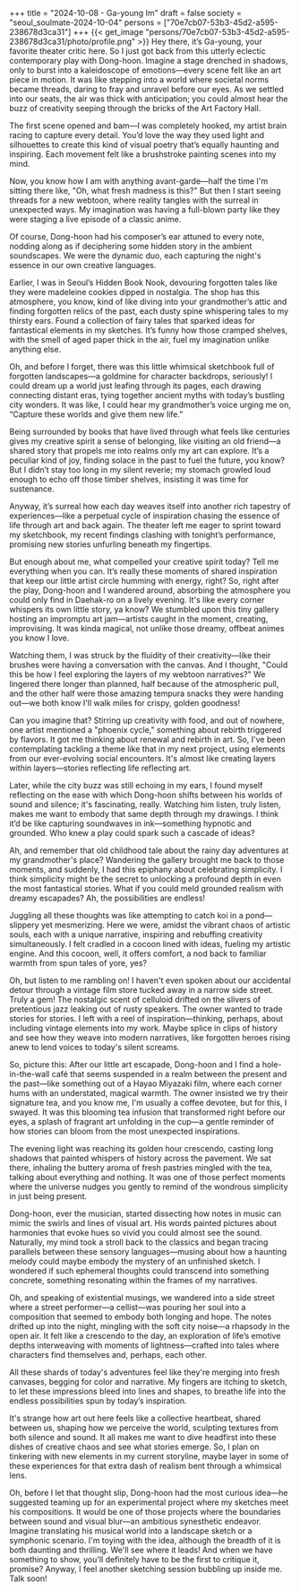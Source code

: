 +++
title = "2024-10-08 - Ga-young Im"
draft = false
society = "seoul_soulmate-2024-10-04"
persons = ["70e7cb07-53b3-45d2-a595-238678d3ca31"]
+++
{{< get_image "persons/70e7cb07-53b3-45d2-a595-238678d3ca31/photo/profile.png" >}}
Hey there, it’s Ga-young, your favorite theater critic here.
So I just got back from this utterly eclectic contemporary play with Dong-hoon. Imagine a stage drenched in shadows, only to burst into a kaleidoscope of emotions—every scene felt like an art piece in motion. It was like stepping into a world where societal norms became threads, daring to fray and unravel before our eyes. As we settled into our seats, the air was thick with anticipation; you could almost hear the buzz of creativity seeping through the bricks of the Art Factory Hall.

The first scene opened and bam—I was completely hooked, my artist brain racing to capture every detail. You’d love the way they used light and silhouettes to create this kind of visual poetry that’s equally haunting and inspiring. Each movement felt like a brushstroke painting scenes into my mind.

Now, you know how I am with anything avant-garde—half the time I'm sitting there like, "Oh, what fresh madness is this?" But then I start seeing threads for a new webtoon, where reality tangles with the surreal in unexpected ways. My imagination was having a full-blown party like they were staging a live episode of a classic anime.

Of course, Dong-hoon had his composer’s ear attuned to every note, nodding along as if deciphering some hidden story in the ambient soundscapes. We were the dynamic duo, each capturing the night's essence in our own creative languages.

Earlier, I was in Seoul’s Hidden Book Nook, devouring forgotten tales like they were madeleine cookies dipped in nostalgia. The shop has this atmosphere, you know, kind of like diving into your grandmother’s attic and finding forgotten relics of the past, each dusty spine whispering tales to my thirsty ears. Found a collection of fairy tales that sparked ideas for fantastical elements in my sketches. It’s funny how those cramped shelves, with the smell of aged paper thick in the air, fuel my imagination unlike anything else.

Oh, and before I forget, there was this little whimsical sketchbook full of forgotten landscapes—a goldmine for character backdrops, seriously! I could dream up a world just leafing through its pages, each drawing connecting distant eras, tying together ancient myths with today’s bustling city wonders. It was like, I could hear my grandmother’s voice urging me on, “Capture these worlds and give them new life.”

Being surrounded by books that have lived through what feels like centuries gives my creative spirit a sense of belonging, like visiting an old friend—a shared story that propels me into realms only my art can explore. It’s a peculiar kind of joy, finding solace in the past to fuel the future, you know? But I didn’t stay too long in my silent reverie; my stomach growled loud enough to echo off those timber shelves, insisting it was time for sustenance.

Anyway, it’s surreal how each day weaves itself into another rich tapestry of experiences—like a perpetual cycle of inspiration chasing the essence of life through art and back again. The theater left me eager to sprint toward my sketchbook, my recent findings clashing with tonight’s performance, promising new stories unfurling beneath my fingertips.

But enough about me, what compelled your creative spirit today? Tell me everything when you can. It’s really these moments of shared inspiration that keep our little artist circle humming with energy, right?
So, right after the play, Dong-hoon and I wandered around, absorbing the atmosphere you could only find in Daehak-ro on a lively evening. It's like every corner whispers its own little story, ya know? We stumbled upon this tiny gallery hosting an impromptu art jam—artists caught in the moment, creating, improvising. It was kinda magical, not unlike those dreamy, offbeat animes you know I love.

Watching them, I was struck by the fluidity of their creativity—like their brushes were having a conversation with the canvas. And I thought, "Could this be how I feel exploring the layers of my webtoon narratives?" We lingered there longer than planned, half because of the atmospheric pull, and the other half were those amazing tempura snacks they were handing out—we both know I'll walk miles for crispy, golden goodness!

Can you imagine that? Stirring up creativity with food, and out of nowhere, one artist mentioned a "phoenix cycle," something about rebirth triggered by flavors. It got me thinking about renewal and rebirth in art. So, I've been contemplating tackling a theme like that in my next project, using elements from our ever-evolving social encounters. It's almost like creating layers within layers—stories reflecting life reflecting art.

Later, while the city buzz was still echoing in my ears, I found myself reflecting on the ease with which Dong-hoon shifts between his worlds of sound and silence; it's fascinating, really. Watching him listen, truly listen, makes me want to embody that same depth through my drawings. I think it’d be like capturing soundwaves in ink—something hypnotic and grounded. Who knew a play could spark such a cascade of ideas?

Ah, and remember that old childhood tale about the rainy day adventures at my grandmother's place? Wandering the gallery brought me back to those moments, and suddenly, I had this epiphany about celebrating simplicity. I think simplicity might be the secret to unlocking a profound depth in even the most fantastical stories. What if you could meld grounded realism with dreamy escapades? Ah, the possibilities are endless!

Juggling all these thoughts was like attempting to catch koi in a pond—slippery yet mesmerizing. Here we were, amidst the vibrant chaos of artistic souls, each with a unique narrative, inspiring and rebuffing creativity simultaneously. I felt cradled in a cocoon lined with ideas, fueling my artistic engine. And this cocoon, well, it offers comfort, a nod back to familiar warmth from spun tales of yore, yes?

Oh, but listen to me rambling on! I haven't even spoken about our accidental detour through a vintage film store tucked away in a narrow side street. Truly a gem! The nostalgic scent of celluloid drifted on the slivers of pretentious jazz leaking out of rusty speakers. The owner wanted to trade stories for stories. I left with a reel of inspiration—thinking, perhaps, about including vintage elements into my work. Maybe splice in clips of history and see how they weave into modern narratives, like forgotten heroes rising anew to lend voices to today's silent screams.

So, picture this: After our little art escapade, Dong-hoon and I find a hole-in-the-wall café that seems suspended in a realm between the present and the past—like something out of a Hayao Miyazaki film, where each corner hums with an understated, magical warmth. The owner insisted we try their signature tea, and you know me, I'm usually a coffee devotee, but for this, I swayed. It was this blooming tea infusion that transformed right before our eyes, a splash of fragrant art unfolding in the cup—a gentle reminder of how stories can bloom from the most unexpected inspirations.

The evening light was reaching its golden hour crescendo, casting long shadows that painted whispers of history across the pavement. We sat there, inhaling the buttery aroma of fresh pastries mingled with the tea, talking about everything and nothing. It was one of those perfect moments where the universe nudges you gently to remind of the wondrous simplicity in just being present. 

Dong-hoon, ever the musician, started dissecting how notes in music can mimic the swirls and lines of visual art. His words painted pictures about harmonies that evoke hues so vivid you could almost see the sound. Naturally, my mind took a stroll back to the classics and began tracing parallels between these sensory languages—musing about how a haunting melody could maybe embody the mystery of an unfinished sketch. I wondered if such ephemeral thoughts could transcend into something concrete, something resonating within the frames of my narratives.

Oh, and speaking of existential musings, we wandered into a side street where a street performer—a cellist—was pouring her soul into a composition that seemed to embody both longing and hope. The notes drifted up into the night, mingling with the soft city noise—a rhapsody in the open air. It felt like a crescendo to the day, an exploration of life’s emotive depths interweaving with moments of lightness—crafted into tales where characters find themselves and, perhaps, each other.

All these shards of today's adventures feel like they're merging into fresh canvases, begging for color and narrative. My fingers are itching to sketch, to let these impressions bleed into lines and shapes, to breathe life into the endless possibilities spun by today’s inspiration. 

It's strange how art out here feels like a collective heartbeat, shared between us, shaping how we perceive the world, sculpting textures from both silence and sound. It all makes me want to dive headfirst into these dishes of creative chaos and see what stories emerge. So, I plan on tinkering with new elements in my current storyline, maybe layer in some of these experiences for that extra dash of realism bent through a whimsical lens.

Oh, before I let that thought slip, Dong-hoon had the most curious idea—he suggested teaming up for an experimental project where my sketches meet his compositions. It would be one of those projects where the boundaries between sound and visual blur—an ambitious synesthetic endeavor. Imagine translating his musical world into a landscape sketch or a symphonic scenario. I'm toying with the idea, although the breadth of it is both daunting and thrilling. We'll see where it leads! And when we have something to show, you'll definitely have to be the first to critique it, promise?
Anyway, I feel another sketching session bubbling up inside me. Talk soon!
